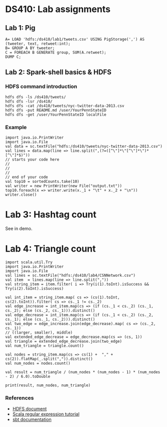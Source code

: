 # DS410: Lab assignments

## Lab 1: Pig

```
A= LOAD 'hdfs:/ds410/lab1/tweets.csv' USING PigStorage(',') AS (tweeter, text, retweet:int);
B= GROUP A BY tweeter;
C = FOREACH B GENERATE group, SUM(A.retweet);
DUMP C;
```

## Lab 2: Spark-shell basics & HDFS

### HDFS command introduction
```
hdfs dfs -ls /ds410/tweets/
hdfs dfs -lsr /ds410/
hdfs dfs -cat /ds410/tweets/nyc-twitter-data-2013.csv
hdfs dfs -put README.md /user/YourPennStateID
hdfs dfs -get /user/YourPennStateID localFile
```

### Example

```
import java.io.PrintWriter
import java.io.File
val data = sc.textFile("hdfs:/ds410/tweets/nyc-twitter-data-2013.csv")
val lines = data.map(line => line.split(",(?=([^\"]*\"[^\"]*\")*[^\"]*$)"))
// starts your code here
//
//
//
// end of your code
val top10 = sortedCounts.take(10)
val writer = new PrintWriter(new File("output.txt"))
top10.foreach(x => writer.write(x._1 + "\t" + x._2 + "\n"))
writer.close()
```
# Lab 3: Hashtag count
See in demo.

# Lab 4: Triangle count

```
import scala.util.Try
import java.io.PrintWriter
import java.io.File
val lines = sc.textFile("hdfs:/ds410/lab4/CSNNetwork.csv")
val item  = lines.map(line => line.split(","))
val string_item = item.filter( i => Try(i(1).toInt).isSuccess && Try(i(2).toInt).isSuccess)

val int_item = string_item.map( cs => (cs(1).toInt, cs(2).toInt)).filter( cs => cs._1 != cs._2)
val edge_increase = int_item.map(cs => (if (cs._1 < cs._2) (cs._1, cs._2); else (cs._2, cs._1))).distinct()
val edge_decrease = int_item.map(cs => (if (cs._1 < cs._2) (cs._2, cs._1); else (cs._1, cs._2))).distinct()
val two_edge = edge_increase.join(edge_decrease).map( cs => (cs._2, cs._1))
// ((larger, smaller), middle)
val extended_edge_decrease = edge_decrease.map(cs => (cs, 1))
val triangle = extended_edge_decrease.join(two_edge)
val num_triangle = triangle.count()

val nodes = string_item.map(cs => cs(1) +  "," + cs(2)).flatMap(_.split(",")).distinct()
val num_nodes = nodes.count()

val result = num_triangle / (num_nodes * (num_nodes - 1) * (num_nodes - 2) / 6.0).toDouble

print(result, num_nodes, num_triangle)
```

### References
* [HDFS document](https://hadoop.apache.org/docs/r2.4.1/hadoop-project-dist/hadoop-common/FileSystemShell.html)
* [Scala regular expression tutorial](https://www.tutorialspoint.com/scala/scala_regular_expressions.htm)
* [sbt documentation](http://www.scala-sbt.org/0.13/docs/index.html)
